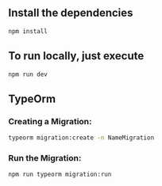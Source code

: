## Install the dependencies

```bash
npm install
```

## To run locally, just execute

```bash
npm run dev
```

## TypeOrm

### Creating a Migration: 

```bash
typeorm migration:create -n NameMigration
```

### Run the Migration:

```bash
npm run typeorm migration:run
```


